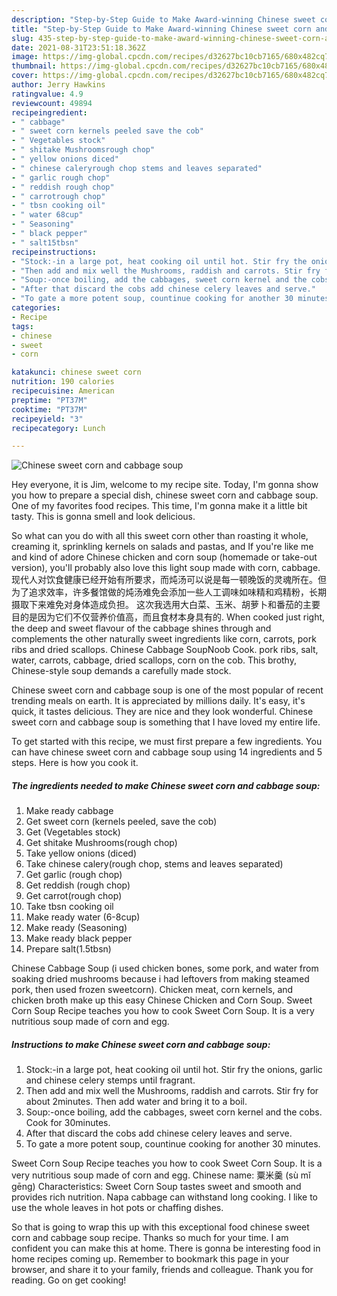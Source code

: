 ```yaml
---
description: "Step-by-Step Guide to Make Award-winning Chinese sweet corn and cabbage soup"
title: "Step-by-Step Guide to Make Award-winning Chinese sweet corn and cabbage soup"
slug: 435-step-by-step-guide-to-make-award-winning-chinese-sweet-corn-and-cabbage-soup
date: 2021-08-31T23:51:18.362Z
image: https://img-global.cpcdn.com/recipes/d32627bc10cb7165/680x482cq70/chinese-sweet-corn-and-cabbage-soup-recipe-main-photo.jpg
thumbnail: https://img-global.cpcdn.com/recipes/d32627bc10cb7165/680x482cq70/chinese-sweet-corn-and-cabbage-soup-recipe-main-photo.jpg
cover: https://img-global.cpcdn.com/recipes/d32627bc10cb7165/680x482cq70/chinese-sweet-corn-and-cabbage-soup-recipe-main-photo.jpg
author: Jerry Hawkins
ratingvalue: 4.9
reviewcount: 49894
recipeingredient:
- " cabbage"
- " sweet corn kernels peeled save the cob"
- " Vegetables stock"
- " shitake Mushroomsrough chop"
- " yellow onions diced"
- " chinese caleryrough chop stems and leaves separated"
- " garlic rough chop"
- " reddish rough chop"
- " carrotrough chop"
- " tbsn cooking oil"
- " water 68cup"
- " Seasoning"
- " black pepper"
- " salt15tbsn"
recipeinstructions:
- "Stock:-in a large pot, heat cooking oil until hot. Stir fry the onions, garlic and chinese celery stemps until fragrant."
- "Then add and mix well the Mushrooms, raddish and carrots. Stir fry for about 2minutes. Then add water and bring it to a boil."
- "Soup:-once boiling, add the cabbages, sweet corn kernel and the cobs. Cook for 30minutes."
- "After that discard the cobs add chinese celery leaves and serve."
- "To gate a more potent soup, countinue cooking for another 30 minutes."
categories:
- Recipe
tags:
- chinese
- sweet
- corn

katakunci: chinese sweet corn 
nutrition: 190 calories
recipecuisine: American
preptime: "PT37M"
cooktime: "PT37M"
recipeyield: "3"
recipecategory: Lunch

---
```



![Chinese sweet corn and cabbage soup](https://img-global.cpcdn.com/recipes/d32627bc10cb7165/680x482cq70/chinese-sweet-corn-and-cabbage-soup-recipe-main-photo.jpg)

Hey everyone, it is Jim, welcome to my recipe site. Today, I'm gonna show you how to prepare a special dish, chinese sweet corn and cabbage soup. One of my favorites food recipes. This time, I'm gonna make it a little bit tasty. This is gonna smell and look delicious.

So what can you do with all this sweet corn other than roasting it whole, creaming it, sprinkling kernels on salads and pastas, and If you&#39;re like me and kind of adore Chinese chicken and corn soup (homemade or take-out version), you&#39;ll probably also love this light soup made with corn, cabbage. 现代人对饮食健康已经开始有所要求，而炖汤可以说是每一顿晚饭的灵魂所在。但为了追求效率，许多餐馆做的炖汤难免会添加一些人工调味如味精和鸡精粉，长期摄取下来难免对身体造成负担。 这次我选用大白菜、玉米、胡萝卜和番茄的主要目的是因为它们不仅营养价值高，而且食材本身具有的. When cooked just right, the deep and sweet flavour of the cabbage shines through and complements the other naturally sweet ingredients like corn, carrots, pork ribs and dried scallops. Chinese Cabbage SoupNoob Cook. pork ribs, salt, water, carrots, cabbage, dried scallops, corn on the cob. This brothy, Chinese-style soup demands a carefully made stock.

Chinese sweet corn and cabbage soup is one of the most popular of recent trending meals on earth. It is appreciated by millions daily. It's easy, it's quick, it tastes delicious. They are nice and they look wonderful. Chinese sweet corn and cabbage soup is something that I have loved my entire life.


To get started with this recipe, we must first prepare a few ingredients. You can have chinese sweet corn and cabbage soup using 14 ingredients and 5 steps. Here is how you cook it.

<!--inarticleads1-->

##### The ingredients needed to make Chinese sweet corn and cabbage soup:

1. Make ready  cabbage
1. Get  sweet corn (kernels peeled, save the cob)
1. Get  (Vegetables stock)
1. Get  shitake Mushrooms(rough chop)
1. Take  yellow onions (diced)
1. Take  chinese calery(rough chop, stems and leaves separated)
1. Get  garlic (rough chop)
1. Get  reddish (rough chop)
1. Get  carrot(rough chop)
1. Take  tbsn cooking oil
1. Make ready  water (6-8cup)
1. Make ready  (Seasoning)
1. Make ready  black pepper
1. Prepare  salt(1.5tbsn)


Chinese Cabbage Soup (i used chicken bones, some pork, and water from soaking dried mushrooms because i had leftovers from making steamed pork, then used frozen sweetcorn). Chicken meat, corn kernels, and chicken broth make up this easy Chinese Chicken and Corn Soup. Sweet Corn Soup Recipe teaches you how to cook Sweet Corn Soup. It is a very nutritious soup made of corn and egg. 

<!--inarticleads2-->

##### Instructions to make Chinese sweet corn and cabbage soup:

1. Stock:-in a large pot, heat cooking oil until hot. Stir fry the onions, garlic and chinese celery stemps until fragrant.
1. Then add and mix well the Mushrooms, raddish and carrots. Stir fry for about 2minutes. Then add water and bring it to a boil.
1. Soup:-once boiling, add the cabbages, sweet corn kernel and the cobs. Cook for 30minutes.
1. After that discard the cobs add chinese celery leaves and serve.
1. To gate a more potent soup, countinue cooking for another 30 minutes.


Sweet Corn Soup Recipe teaches you how to cook Sweet Corn Soup. It is a very nutritious soup made of corn and egg. Chinese name: 粟米羹 (sù mǐ gēng) Characteristics: Sweet Corn Soup tastes sweet and smooth and provides rich nutrition. Napa cabbage can withstand long cooking. I like to use the whole leaves in hot pots or chaffing dishes. 

So that is going to wrap this up with this exceptional food chinese sweet corn and cabbage soup recipe. Thanks so much for your time. I am confident you can make this at home. There is gonna be interesting food in home recipes coming up. Remember to bookmark this page in your browser, and share it to your family, friends and colleague. Thank you for reading. Go on get cooking!
